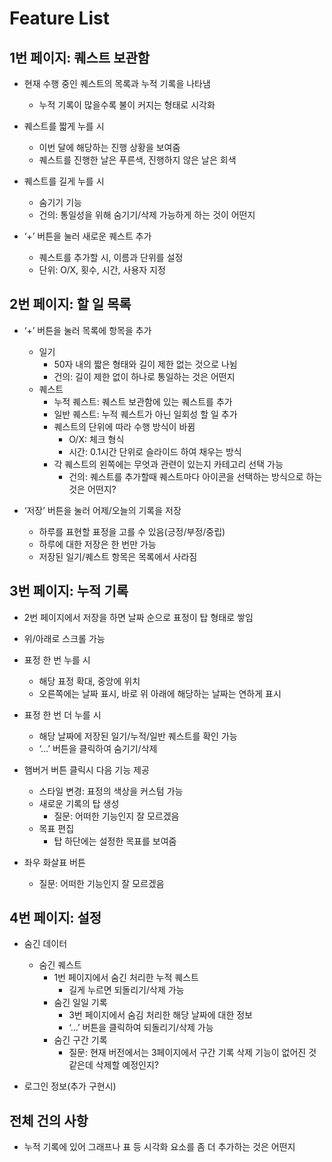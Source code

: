 # Feature List

## 1번 페이지: 퀘스트 보관함

- 현재 수행 중인 퀘스트의 목록과 누적 기록을 나타냄
  - 누적 기록이 많을수록 불이 커지는 형태로 시각화

- 퀘스트를 짧게 누를 시
  - 이번 달에 해당하는 진행 상황을 보여줌
  - 퀘스트를 진행한 날은 푸른색, 진행하지 않은 날은 회색
- 퀘스트를 길게 누를 시
  - 숨기기 기능
  - 건의: 통일성을 위해 숨기기/삭제 가능하게 하는 것이 어떤지

- ‘+’ 버튼을 눌러 새로운 퀘스트 추가
  - 퀘스트를 추가할 시, 이름과 단위를 설정
  - 단위: O/X, 횟수, 시간, 사용자 지정

## 2번 페이지: 할 일 목록

- ‘+’ 버튼을 눌러 목록에 항목을 추가
  - 일기
    - 50자 내의 짧은 형태와 길이 제한 없는 것으로 나뉨
    - 건의: 길이 제한 없이 하나로 통일하는 것은 어떤지
  - 퀘스트
    - 누적 퀘스트: 퀘스트 보관함에 있는 퀘스트를 추가
    - 일반 퀘스트: 누적 퀘스트가 아닌 일회성 할 일 추가
    - 퀘스트의 단위에 따라 수행 방식이 바뀜
      - O/X: 체크 형식
      - 시간: 0.1시간 단위로 슬라이드 하여 채우는 방식
    - 각 퀘스트의 왼쪽에는 무엇과 관련이 있는지 카테고리 선택 가능
      - 건의: 퀘스트를 추가할때 퀘스트마다 아이콘을 선택하는 방식으로 하는 것은 어떤지?

- ‘저장’ 버튼을 눌러 어제/오늘의 기록을 저장
  - 하루를 표현할 표정을 고를 수 있음(긍정/부정/중립)
  - 하루에 대한 저장은 한 번만 가능
  - 저장된 일기/퀘스트 항목은 목록에서 사라짐

## 3번 페이지: 누적 기록

- 2번 페이지에서 저장을 하면 날짜 순으로 표정이 탑 형태로 쌓임
- 위/아래로 스크롤 가능

- 표정 한 번 누를 시
  - 해당 표정 확대, 중앙에 위치
  - 오른쪽에는 날짜 표시, 바로 위 아래에 해당하는 날짜는 연하게 표시
- 표정 한 번 더 누를 시
  - 해당 날짜에 저장된 일기/누적/일반 퀘스트를 확인 가능
  - ‘…’ 버튼을 클릭하여 숨기기/삭제

- 햄버거 버튼 클릭시 다음 기능 제공
  - 스타일 변경: 표정의 색상을 커스텀 가능
  - 새로운 기록의 탑 생성
    - 질문: 어떠한 기능인지 잘 모르겠음
  - 목표 편집
    - 탑 하단에는 설정한 목표를 보여줌

- 좌우 화살표 버튼
  - 질문: 어떠한 기능인지 잘 모르겠음

## 4번 페이지: 설정

- 숨긴 데이터
  - 숨긴 퀘스트
    - 1번 페이지에서 숨긴 처리한 누적 퀘스트
      - 길게 누르면 되돌리기/삭제 가능
    - 숨긴 일일 기록
      - 3번 페이지에서 숨김 처리한 해당 날짜에 대한 정보
      - ‘…’ 버튼을 클릭하여 되돌리기/삭제 가능
    - 숨긴 구간 기록
      - 질문: 현재 버전에서는 3페이지에서 구간 기록 삭제 기능이 없어진 것 같은데 삭제할 예정인지?

- 로그인 정보(추가 구현시)

## 전체 건의 사항

- 누적 기록에 있어 그래프나 표 등 시각화 요소를 좀 더 추가하는 것은 어떤지
